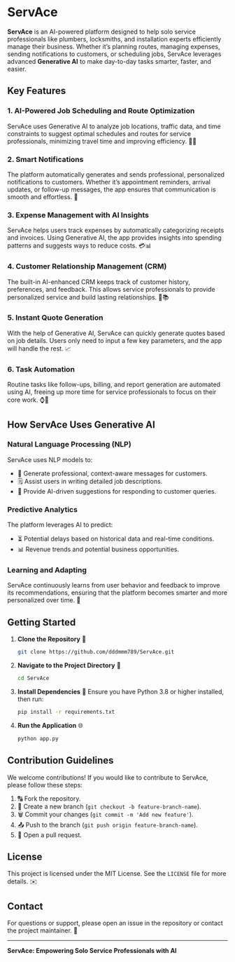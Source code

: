 # ServAce

**ServAce** is an AI-powered platform designed to help solo service professionals like plumbers, locksmiths, and installation experts efficiently manage their business. Whether it’s planning routes, managing expenses, sending notifications to customers, or scheduling jobs, ServAce leverages advanced **Generative AI** to make day-to-day tasks smarter, faster, and easier.

## Key Features

### 1. **AI-Powered Job Scheduling and Route Optimization**
ServAce uses Generative AI to analyze job locations, traffic data, and time constraints to suggest optimal schedules and routes for service professionals, minimizing travel time and improving efficiency. 📅🚗

### 2. **Smart Notifications**
The platform automatically generates and sends professional, personalized notifications to customers. Whether it’s appointment reminders, arrival updates, or follow-up messages, the app ensures that communication is smooth and effortless. 📢

### 3. **Expense Management with AI Insights**
ServAce helps users track expenses by automatically categorizing receipts and invoices. Using Generative AI, the app provides insights into spending patterns and suggests ways to reduce costs. 💳📊

### 4. **Customer Relationship Management (CRM)**
The built-in AI-enhanced CRM keeps track of customer history, preferences, and feedback. This allows service professionals to provide personalized service and build lasting relationships. 👥📚

### 5. **Instant Quote Generation**
With the help of Generative AI, ServAce can quickly generate quotes based on job details. Users only need to input a few key parameters, and the app will handle the rest. 📈

### 6. **Task Automation**
Routine tasks like follow-ups, billing, and report generation are automated using AI, freeing up more time for service professionals to focus on their core work. ⌚💼

## How ServAce Uses Generative AI

### **Natural Language Processing (NLP)**
ServAce uses NLP models to:
- 📢 Generate professional, context-aware messages for customers.
- 🗒 Assist users in writing detailed job descriptions.
- 🔄 Provide AI-driven suggestions for responding to customer queries.

### **Predictive Analytics**
The platform leverages AI to predict:
- ⏳ Potential delays based on historical data and real-time conditions.
- 📊 Revenue trends and potential business opportunities.

### **Learning and Adapting**
ServAce continuously learns from user behavior and feedback to improve its recommendations, ensuring that the platform becomes smarter and more personalized over time. 🧪

## Getting Started

1. **Clone the Repository** 💾
   ```bash
   git clone https://github.com/dddmmm789/ServAce.git
   ```
2. **Navigate to the Project Directory** 📂
   ```bash
   cd ServAce
   ```
3. **Install Dependencies** 🔧
   Ensure you have Python 3.8 or higher installed, then run:
   ```bash
   pip install -r requirements.txt
   ```
4. **Run the Application** 🌐
   ```bash
   python app.py
   ```

## Contribution Guidelines

We welcome contributions! If you would like to contribute to ServAce, please follow these steps:

1. 🔠 Fork the repository.
2. 📂 Create a new branch (`git checkout -b feature-branch-name`).
3. 🗑 Commit your changes (`git commit -m 'Add new feature'`).
4. 📤 Push to the branch (`git push origin feature-branch-name`).
5. 📜 Open a pull request.

## License

This project is licensed under the MIT License. See the `LICENSE` file for more details. ✉️

## Contact

For questions or support, please open an issue in the repository or contact the project maintainer. 📢

---

**ServAce: Empowering Solo Service Professionals with AI**

